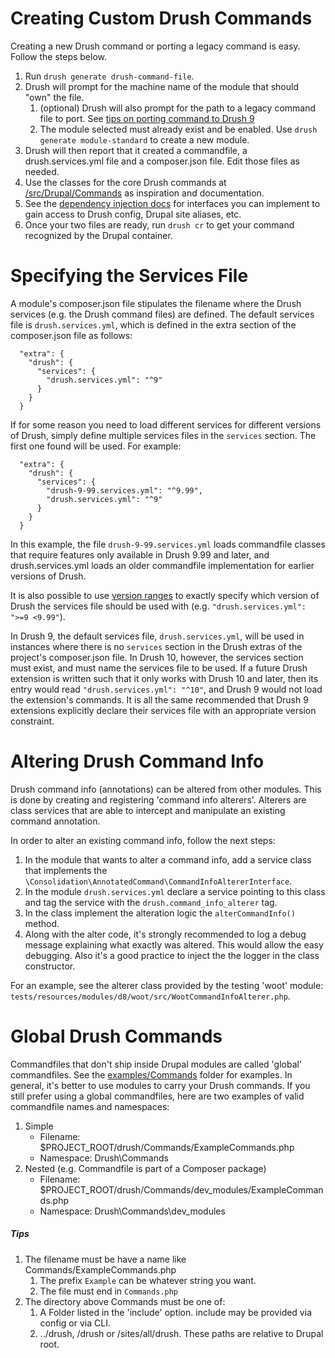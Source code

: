 Creating Custom Drush Commands
==============================

Creating a new Drush command or porting a legacy command is easy. Follow the steps below.

1. Run `drush generate drush-command-file`.
1. Drush will prompt for the machine name of the module that should "own" the file.
    1. (optional) Drush will also prompt for the path to a legacy command file to port. See [tips on porting command to Drush 9](https://weitzman.github.io/blog/port-to-drush9)
    1. The module selected must already exist and be enabled. Use `drush generate module-standard` to create a new module.
1. Drush will then report that it created a commandfile, a drush.services.yml file and a composer.json file. Edit those files as needed.
1. Use the classes for the core Drush commands at [/src/Drupal/Commands](https://github.com/drush-ops/drush/tree/master/src/Drupal/Commands) as inspiration and documentation.
1. See the [dependency injection docs](dependency-injection.md) for interfaces you can implement to gain access to Drush config, Drupal site aliases, etc.
1. Once your two files are ready, run `drush cr` to get your command recognized by the Drupal container.

Specifying the Services File
================================

A module's composer.json file stipulates the filename where the Drush services (e.g. the Drush command files) are defined. The default services file is `drush.services.yml`, which is defined in the extra section of the composer.json file as follows:
```
  "extra": {
    "drush": {
      "services": {
        "drush.services.yml": "^9"
      }
    }
  }
```
If for some reason you need to load different services for different versions of Drush, simply define multiple services files in the `services` section. The first one found will be used. For example:
```
  "extra": {
    "drush": {
      "services": {
        "drush-9-99.services.yml": "^9.99",
        "drush.services.yml": "^9"
      }
    }
  }
```
In this example, the file `drush-9-99.services.yml` loads commandfile classes that require features only available in Drush 9.99 and later, and drush.services.yml loads an older commandfile implementation for earlier versions of Drush.

It is also possible to use [version ranges](https://getcomposer.org/doc/articles/versions.md#version-range) to exactly specify which version of Drush the services file should be used with (e.g. `"drush.services.yml": ">=9 <9.99"`).

In Drush 9, the default services file, `drush.services.yml`, will be used in instances where there is no `services` section in the Drush extras of the project's composer.json file. In Drush 10, however, the services section must exist, and must name the services file to be used. If a future Drush extension is written such that it only works with Drush 10 and later, then its entry would read `"drush.services.yml": "^10"`, and Drush 9 would not load the extension's commands. It is all the same recommended that Drush 9 extensions explicitly declare their services file with an appropriate version constraint.

Altering Drush Command Info
===========================

Drush command info (annotations) can be altered from other modules. This is done by creating and registering 'command info alterers'. Alterers are class services that are able to intercept and manipulate an existing command annotation.

In order to alter an existing command info, follow the next steps:

1. In the module that wants to alter a command info, add a service class that implements the `\Consolidation\AnnotatedCommand\CommandInfoAltererInterface`.
1. In the module `drush.services.yml` declare a service pointing to this class and tag the service with the `drush.command_info_alterer` tag.
1. In the class implement the alteration logic the `alterCommandInfo()` method.
1. Along with the alter code, it's strongly recommended to log a debug message explaining what exactly was altered. This would allow the easy debugging. Also it's a good practice to inject the the logger in the class constructor.

For an example, see the alterer class provided by the testing 'woot' module: `tests/resources/modules/d8/woot/src/WootCommandInfoAlterer.php`.

Global Drush Commands
==============================

Commandfiles that don't ship inside Drupal modules are called 'global' commandfiles. See the [examples/Commands](https://github.com/drush-ops/drush/tree/master/examples/Commands) folder for examples. In general, it's better to use modules to carry your Drush commands. If you still prefer using a global commandfiles, here are two examples of valid commandfile names and namespaces:

1. Simple
     - Filename: $PROJECT_ROOT/drush/Commands/ExampleCommands.php
     - Namespace: Drush\Commands
1. Nested (e.g. Commandfile is part of a Composer package)
    - Filename: $PROJECT_ROOT/drush/Commands/dev_modules/ExampleCommands.php
    - Namespace: Drush\Commands\dev_modules

##### Tips
1. The filename must be have a name like Commands/ExampleCommands.php
    1. The prefix `Example` can be whatever string you want.
    1. The file must end in `Commands.php`
1. The directory above Commands must be one of: 
    1.  A Folder listed in the 'include' option. include may be provided via config or via CLI.
    1.  ../drush, /drush or /sites/all/drush. These paths are relative to Drupal root.
